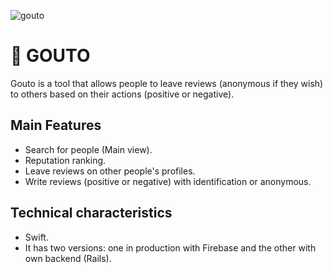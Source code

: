 ![gouto](https://user-images.githubusercontent.com/14302316/50570023-2a001b80-0d47-11e9-9b04-d611cebe2f2a.png)


# 🐸 GOUTO
Gouto is a tool that allows people to leave reviews (anonymous if they wish) to others based on their actions (positive or negative).

## Main Features
* Search for people (Main view).
* Reputation ranking.
* Leave reviews on other people's profiles.
* Write reviews (positive or negative) with identification or anonymous.

## Technical characteristics
* Swift.
* It has two versions: one in production with Firebase and the other with own backend (Rails).
